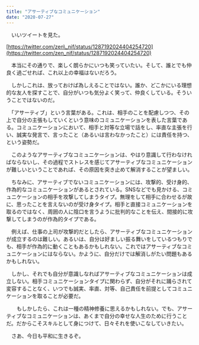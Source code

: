 ```yaml
---
title: "アサーティブなコミュニケーション"
date: "2020-07-27"
---
```


　いいツイートを見た。

[https://twitter.com/zen\_nif/status/1287192024404254720](https://twitter.com/zen_nif/status/1287192024404254720)

　本当にその通りで、楽しく朗らかにいつも笑っていたい。そして、誰とでも仲良く過ごせれば、これ以上の幸福はないだろう。

　しかしこれは、放っておけば為しえることではない。誰か、どこかにいる理想的な友人を探すことで、自分がいつも気分よく笑って、仲良くしている。そういうことではないのだ。

　「アサーティブ」という言葉がある。これは、相手のことを配慮しつつ、その上で自分の主張もしていくという意味のコミュニケーションを表した言葉である。コミュニケーションにおいて、相手と対等な立場で話をし、率直な主張を行い、誠実な発言で、言ったこと（あるいは言わなかったこと）には責任を持つ、という姿勢だ。

　このようなアサーティブなコミュニケーションは、やはり意識して行わなければならないし、その過程でストレスを感じてアサーティブなコミュニケーションが難しいということであれば、その原因を突き止めて解消することが望ましい。

　ちなみに、アサーティブでないコミュニケーションには、攻撃的、受け身的、作為的なコミュニケーションがあるとされている。SNSなどでも見かける、コミュニケーションの相手を攻撃してしまうタイプ。無理をして相手に合わせるが故に、思ったことを言えないのが受け身タイプ。相手と直接コミュニケーションを取るのではなく、周囲の人に陰口を言うように批判的なことを伝え、間接的に攻撃してしまうのが作為的タイプである。

　例えば、仕事の上司が攻撃的だとしたら、アサーティブなコミュニケーションが成立するのは難しい。あるいは、自分は好ましい振る舞いをしているつもりでも、相手が作為的に動くこともあるかもしれない。これではアサーティブなコミュニケーションにはならない。かように、自分だけでは解消しがたい問題もあるかもしれない。

　しかし、それでも自分が意識しなればアサーティブなコミュニケーションは成立しない。相手コミュニケーションタイプに関わらず、自分がそれに踊らされて変容することなく、いつでも誠実、率直、対等、自己責任を前提としてコミュニケーションを取ることが必要だ。

　　もしかしたら、これは一種の精神修養に思えるかもしれない。でも、アサーティブなコミュニケーションは、あくまで自分の幸せな人生のために行うことだ。だからこそスキルとして身につけて、日々それを使いこなしていきたい。

　さあ、今日も平和に生きるぞ。
